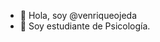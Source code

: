 - 👋 Hola, soy @venriqueojeda
- 👀 Soy estudiante de Psicología.


<!---
venriqueojeda/venriqueojeda is a ✨ special ✨ repository because its `README.md` (this file) appears on your GitHub profile.
You can click the Preview link to take a look at your changes.
--->
